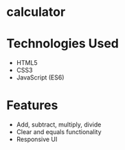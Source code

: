 # calculator 
# Technologies Used
- HTML5
- CSS3
- JavaScript (ES6)
# Features
- Add, subtract, multiply, divide
- Clear and equals functionality
- Responsive UI
